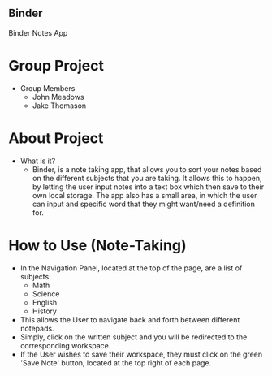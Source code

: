 ## Binder
Binder Notes App
# Group Project
* Group Members
    * John Meadows
    * Jake Thomason
# About Project
* What is it?
    * Binder, is a note taking app, that allows you to sort your notes based on the different subjects that you are taking. It allows this to happen, by letting the user input notes into a text box which then save to their own local storage. The app also has a small area, in which the user can input and specific word that they might want/need a definition for.

# How to Use (Note-Taking)
* In the Navigation Panel, located at the top of the page, are a list of subjects:
    * Math
    * Science
    * English
    * History
* This allows the User to navigate back and forth between different notepads.
* Simply, click on the written subject and you will be redirected to the corresponding workspace.
* If the User wishes to save their workspace, they must click on the green 'Save Note' button, located at the top right of each page.
